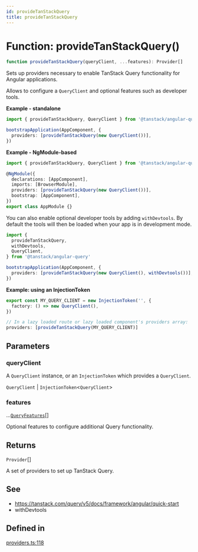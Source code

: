 ```yaml
---
id: provideTanStackQuery
title: provideTanStackQuery
---
```


# Function: provideTanStackQuery()

```ts
function provideTanStackQuery(queryClient, ...features): Provider[]
```

Sets up providers necessary to enable TanStack Query functionality for Angular applications.

Allows to configure a `QueryClient` and optional features such as developer tools.

**Example - standalone**

```ts
import { provideTanStackQuery, QueryClient } from '@tanstack/angular-query'

bootstrapApplication(AppComponent, {
  providers: [provideTanStackQuery(new QueryClient())],
})
```

**Example - NgModule-based**

```ts
import { provideTanStackQuery, QueryClient } from '@tanstack/angular-query'

@NgModule({
  declarations: [AppComponent],
  imports: [BrowserModule],
  providers: [provideTanStackQuery(new QueryClient())],
  bootstrap: [AppComponent],
})
export class AppModule {}
```

You can also enable optional developer tools by adding `withDevtools`. By
default the tools will then be loaded when your app is in development mode.

```ts
import {
  provideTanStackQuery,
  withDevtools,
  QueryClient,
} from '@tanstack/angular-query'

bootstrapApplication(AppComponent, {
  providers: [provideTanStackQuery(new QueryClient(), withDevtools())],
})
```

**Example: using an InjectionToken**

```ts
export const MY_QUERY_CLIENT = new InjectionToken('', {
  factory: () => new QueryClient(),
})

// In a lazy loaded route or lazy loaded component's providers array:
providers: [provideTanStackQuery(MY_QUERY_CLIENT)]
```

## Parameters

### queryClient

A `QueryClient` instance, or an `InjectionToken` which provides a `QueryClient`.

`QueryClient` | `InjectionToken`\<`QueryClient`\>

### features

...[`QueryFeatures`](../../type-aliases/queryfeatures.md)[]

Optional features to configure additional Query functionality.

## Returns

`Provider`[]

A set of providers to set up TanStack Query.

## See

- https://tanstack.com/query/v5/docs/framework/angular/quick-start
- withDevtools

## Defined in

[providers.ts:118](https://github.com/TanStack/query/blob/main/packages/angular-query-experimental/src/providers.ts#L118)
